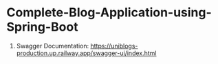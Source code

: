 # Complete-Blog-Application-using-Spring-Boot
1. Swagger Documentation: https://uniblogs-production.up.railway.app/swagger-ui/index.html
